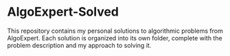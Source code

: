 # AlgoExpert-Solved
This repository contains my personal solutions to algorithmic problems from AlgoExpert. Each solution is organized into its own folder, complete with the problem description and my approach to solving it.
